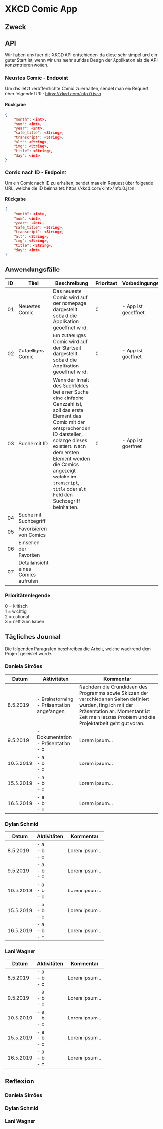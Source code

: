 # XKCD Comic App

## Zweck



## API

Wir haben uns fuer die XKCD API entschieden, da diese sehr simpel und ein guter Start ist, wenn wir uns mehr auf das Design der Applikation als die API konzentrieren wollen.

### Neustes Comic - Endpoint

Um das letzt veröffentlichte Comic zu erhalten, sendet man ein Request über folgende URL: https://xkcd.com/info.0.json.

#### Rückgabe

```json
{   
    "month": <int>, 
    "num": <int>, 
    "year": <int>, 
    "safe_title": <String>, 
    "transcript": <String>, 
    "alt": <String>, 
    "img": <String>,
    "title": <String>, 
    "day": <int>
}
```

### Comic nach ID - Endpoint

Um ein Comic nach ID zu erhalten, sendet man ein Request über folgende URL, welche die ID beinhaltet: https://<span>xkcd.</span>com/\<int>/info.0.json.

#### Rückgabe

```json
{
    "month": <int>, 
    "num": <int>, 
    "year": <int>, 
    "safe_title": <String>, 
    "transcript": <String>, 
    "alt": <String>, 
    "img": <String>, 
    "title": <String>, 
    "day": <int>
}
```

## Anwendungsfälle

| ID | Titel | Beschreibung | Prioritaet | Vorbedingungen | Schritte | Nachbedingungen |
|----|-------|-------------|----------|---------------|-------|----------------|
| 01 | Neuestes Comic | Das neueste Comic wird auf der homepage dargestellt sobald die Applikation geoeffnet wird. | 0 | - App ist geoeffnet |  | Das neueste Comic ist im ersten Kartenelement der Startseite dargestellt. |
| 02 | Zufaelliges Comic | Ein zufaelliges Comic wird auf der Startseit dargestellt sobald die Applikation geoeffnet wird. | 0 | - App ist goeffnet |  | Ein zuefaelliges Comic ist im ersten Kartenelement der Startseite angezeigt. |
|03 | Suche mit ID | Wenn der Inhalt des Suchfeldes bei einer Suche eine einfache Ganzzahl ist, soll das erste Element das Comic mit der entsprechenden ID darstellen, solange dieses existiert. Nach dem ersten Element werden die Comics angezeigt welche im `transcript`, `title` oder `alt` Feld den Suchbegriff beinhalten. | 0 | - App ist goeffnet | - Der Benutzer sucht mit einer einfachen Ganzzahl ohne Vorzeichen unter dem Wert `2147`. | Die Comics werden wie beschrieben dargestellt. |
| 04 | Suche mit Suchbegriff |  |  |  |  |  |
| 05 | Favorisieren von Comics |  |  |  |  |  |
| 06 | Einsehen der Favoriten |  |  |  |  |  |
| 07 | Detailansicht eines Comics aufrufen |  |  |  |  |  |

### Prioritätenlegende

0 = kritisch <br>
1 = wichtig <br>
2 = optional <br>
3 = nett zum haben

## Tägliches Journal

Die folgenden Paragrafen beschreiben die Arbeit, welche waehrend dem Projekt geleistet wurde.

### Daniela Simões

| Datum | Aktivitäten | Kommentar |
|-------|--------------|-----------|
| 8.5.2019 | - Brainstorming<br>- Präsentation angefangen<br> | Nachdem die Grundideen des Programms sowie Skizzen der verschiedenen Seiten definiert wurden, fing ich mit der Präsentation an. Momentant ist Zeit mein letztes Problem und die Projektarbeit geht gut voran. |
| 9.5.2019 | - Dokumentation<br>- Präsentation<br>- c | Lorem ipsum... |
| 10.5.2019 | - a<br>- b<br>- c | Lorem ipsum... |
| 15.5.2019 | - a<br>- b<br>- c | Lorem ipsum... |
| 16.5.2019 | - a<br>- b<br>- c | Lorem ipsum... |

### Dylan Schmid

| Datum | Aktivitäten | Kommentar |
|-------|--------------|-----------|
| 8.5.2019 | - a<br>- b<br>- c | Lorem ipsum... |
| 9.5.2019 | - a<br>- b<br>- c | Lorem ipsum... |
| 10.5.2019 | - a<br>- b<br>- c | Lorem ipsum... |
| 15.5.2019 | - a<br>- b<br>- c | Lorem ipsum... |
| 16.5.2019 | - a<br>- b<br>- c | Lorem ipsum... |

### Lani Wagner

| Datum | Aktivitäten | Kommentar |
|-------|--------------|-----------|
| 8.5.2019 | - a<br>- b<br>- c | Lorem ipsum... |
| 9.5.2019 | - a<br>- b<br>- c | Lorem ipsum... |
| 10.5.2019 | - a<br>- b<br>- c | Lorem ipsum... |
| 15.5.2019 | - a<br>- b<br>- c | Lorem ipsum... |
| 16.5.2019 | - a<br>- b<br>- c | Lorem ipsum... |

## Reflexion

### Daniela Simões



### Dylan Schmid



### Lani Wagner

